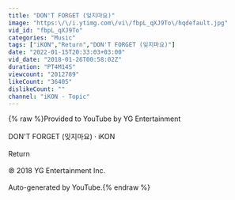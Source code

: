 ```yaml
---
title: "DON'T FORGET (잊지마요)"
image: "https:\/\/i.ytimg.com\/vi\/fbpL_qXJ9To\/hqdefault.jpg"
vid_id: "fbpL_qXJ9To"
categories: "Music"
tags: ["iKON","Return","DON'T FORGET (잊지마요)"]
date: "2022-01-15T20:33:03+03:00"
vid_date: "2018-01-26T00:58:02Z"
duration: "PT4M14S"
viewcount: "2012789"
likeCount: "36405"
dislikeCount: ""
channel: "iKON - Topic"
---
```

{% raw %}Provided to YouTube by YG Entertainment<br /><br />DON'T FORGET (잊지마요) · iKON<br /><br />Return<br /><br />℗ 2018 YG Entertainment Inc.<br /><br />Auto-generated by YouTube.{% endraw %}
